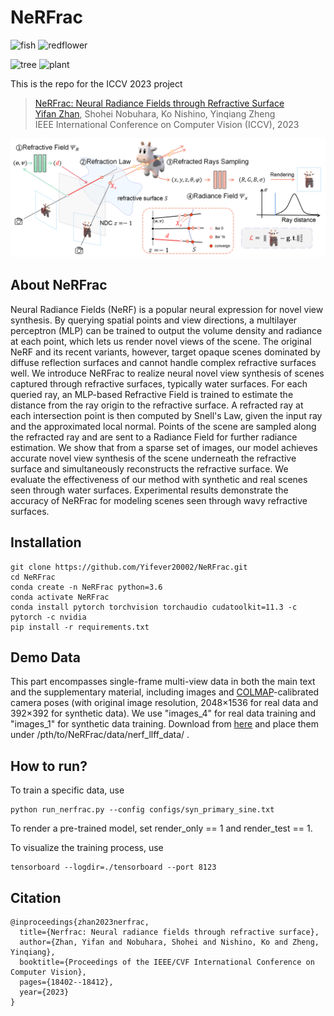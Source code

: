# NeRFrac

<img src="https://github.com/Yifever20002/NeRFrac/blob/main/images/real_fish.gif" alt="fish" width="320" height="240">  <img src="https://github.com/Yifever20002/NeRFrac/blob/main/images/real_redflower.gif" alt="redflower" width="320" height="240">

<img src="https://github.com/Yifever20002/NeRFrac/blob/main/images/real_tree.gif" alt="tree" width="320" height="240">  <img src="https://github.com/Yifever20002/NeRFrac/blob/main/images/real_plant.gif" alt="plant" width="320" height="240">


This is the repo for the ICCV 2023 project

>[NeRFrac: Neural Radiance Fields through Refractive Surface](https://openaccess.thecvf.com/content/ICCV2023/html/Zhan_NeRFrac_Neural_Radiance_Fields_through_Refractive_Surface_ICCV_2023_paper.html)\
>[Yifan Zhan](https://yifever20002.github.io/yifanzhan.github.io/), Shohei Nobuhara, Ko Nishino, Yinqiang Zheng\
>IEEE International Conference on Computer Vision (ICCV), 2023

![image](https://github.com/Yifever20002/NeRFrac/blob/main/images/pipeline.png)

## About NeRFrac

Neural Radiance Fields (NeRF) is a popular neural expression for novel view synthesis. By querying spatial points and view directions, a multilayer perceptron (MLP) can be trained to output the volume density and radiance at each point, which lets us render novel views of the scene. The original NeRF and its recent variants, however, target opaque scenes dominated by diffuse reflection surfaces and cannot handle complex refractive surfaces well. We introduce NeRFrac to realize neural novel view synthesis of scenes captured through refractive surfaces, typically water surfaces. For each queried ray, an MLP-based Refractive Field is trained to estimate the distance from the ray origin to the refractive surface. A refracted ray at each intersection point is then computed by Snell's Law, given the input ray and the approximated local normal. Points of the scene are sampled along the refracted ray and are sent to a Radiance Field for further radiance estimation. We show that from a sparse set of images, our model achieves accurate novel view synthesis of the scene underneath the refractive surface and simultaneously reconstructs the refractive surface. We evaluate the effectiveness of our method with synthetic and real scenes seen through water surfaces. Experimental results demonstrate the accuracy of NeRFrac for modeling scenes seen through wavy refractive surfaces.


## Installation

``````
git clone https://github.com/Yifever20002/NeRFrac.git
cd NeRFrac
conda create -n NeRFrac python=3.6
conda activate NeRFrac
conda install pytorch torchvision torchaudio cudatoolkit=11.3 -c pytorch -c nvidia
pip install -r requirements.txt
``````


## Demo Data

This part encompasses single-frame multi-view data in both the main text and the supplementary material, including images and [COLMAP](https://colmap.github.io/)-calibrated camera poses (with original image resolution, 2048&times;1536 for real data and 392&times;392 for synthetic data). We use "images_4" for real data training and "images_1" for synthetic data training. Download from [here](https://drive.google.com/drive/folders/1A78v0qNCQlqS01AD77IqjhNrL9p0rkBF?usp=sharing) and place them under /pth/to/NeRFrac/data/nerf_llff_data/ .


## How to run?

To train a specific data, use
``````
python run_nerfrac.py --config configs/syn_primary_sine.txt
``````

To render a pre-trained model, set render_only == 1 and render_test == 1.

To visualize the training process, use
``````
tensorboard --logdir=./tensorboard --port 8123
``````

## Citation
``````
@inproceedings{zhan2023nerfrac,
  title={Nerfrac: Neural radiance fields through refractive surface},
  author={Zhan, Yifan and Nobuhara, Shohei and Nishino, Ko and Zheng, Yinqiang},
  booktitle={Proceedings of the IEEE/CVF International Conference on Computer Vision},
  pages={18402--18412},
  year={2023}
}
``````



